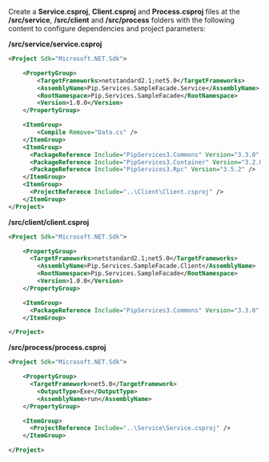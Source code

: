 Create a **Service.csproj**, **Client.csproj** and **Process.csproj** files at the **/src/service**, **/src/client** and **/src/process** folders with the following content to configure dependencies and project parameters:

**/src/service/service.csproj**

```xml
<Project Sdk="Microsoft.NET.Sdk">

    <PropertyGroup>
        <TargetFrameworks>netstandard2.1;net5.0</TargetFrameworks>
        <AssemblyName>Pip.Services.SampleFacade.Service</AssemblyName>
        <RootNamespace>Pip.Services.SampleFacade</RootNamespace>
        <Version>1.0.0</Version>
    </PropertyGroup>

    <ItemGroup>
        <Compile Remove="Data.cs" />
    </ItemGroup>
    <ItemGroup>
      <PackageReference Include="PipServices3.Commons" Version="3.3.0" />
      <PackageReference Include="PipServices3.Container" Version="3.2.0" />
      <PackageReference Include="PipServices3.Rpc" Version="3.5.2" />
    </ItemGroup>
    <ItemGroup>
      <ProjectReference Include="..\Client\Client.csproj" />
    </ItemGroup>
</Project>

```

**/src/client/client.csproj**
```xml
<Project Sdk="Microsoft.NET.Sdk">

    <PropertyGroup>
      <TargetFrameworks>netstandard2.1;net5.0</TargetFrameworks>
        <AssemblyName>Pip.Services.SampleFacade.Client</AssemblyName>
        <RootNamespace>Pip.Services.SampleFacade</RootNamespace>
        <Version>1.0.0</Version>
    </PropertyGroup>

    <ItemGroup>
      <PackageReference Include="PipServices3.Commons" Version="3.3.0" />
    </ItemGroup>

</Project>

```

**/src/process/process.csproj**
```xml
<Project Sdk="Microsoft.NET.Sdk">

    <PropertyGroup>
      <TargetFramework>net5.0</TargetFramework>
        <OutputType>Exe</OutputType>
        <AssemblyName>run</AssemblyName>
    </PropertyGroup>

    <ItemGroup>
      <ProjectReference Include="..\Service\Service.csproj" />
    </ItemGroup>

</Project>


```

